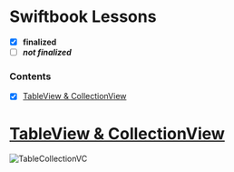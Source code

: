 # Swiftbook Lessons
 - [x] **finalized**
 - [ ] ***not finalized***
 
  ### Contents  
- [x] [TableView & CollectionView](#1)
<a name="1"></a>
# [TableView & CollectionView](https://github.com/mrgsdev/Swiftbook-Lessons/tree/main/TableView%20%26%20Collection%20View)
![TableCollectionVC](https://user-images.githubusercontent.com/107209053/187083781-30a3ef85-b7e0-4419-89a9-6e76b4d85d11.png)
## 
